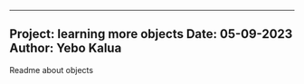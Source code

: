 -------------------------------------------
Project: learning more objects
Date: 05-09-2023
Author: Yebo Kalua
---------------------------------------
Readme about objects